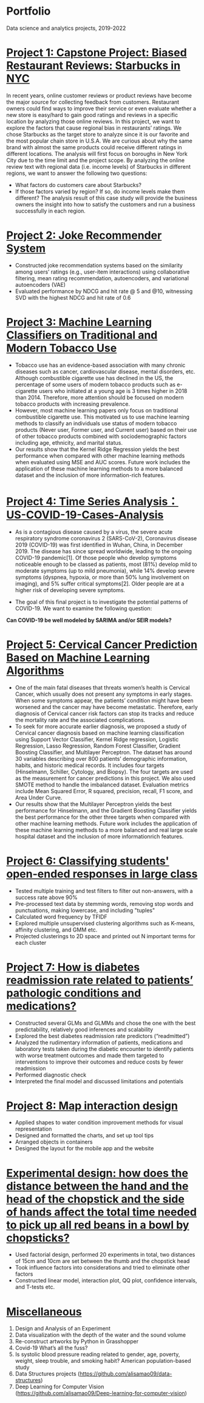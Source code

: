 # Portfolio
Data science and analytics projects, 2019-2022
# [Project 1: Capstone Project: Biased Restaurant Reviews: Starbucks in NYC](https://github.com/alisamao09/Big-Data-Analytics#big-data-analytics)
In recent years, online customer reviews or product reviews have become the major source for collecting feedback from customers. Restaurant owners could find ways to improve their service or even evaluate whether a new store is easy/hard to gain good ratings and reviews in a specific location by analyzing those online reviews. In this project, we want to explore the factors that cause regional bias in restaurants’ ratings. We chose Starbucks as the target store to analyze since it is our favorite and the most popular chain store in U.S.A. We are curious about why the same brand with almost the same products could receive different ratings in different locations. The analysis will first focus on boroughs in New York City due to the time limit and the project scope. By analyzing the online review text with regional data (i.e. income levels) of Starbucks in different regions, we want to answer the following two questions:
* What factors do customers care about Starbucks?
* If those factors varied by region? If so, do income levels make them different? The analysis result of this case study will provide the business owners the insight into how to satisfy the customers and run a business successfully in each region.

# [Project 2: Joke Recommender System](https://github.com/alisamao09/Information-Retrieval/tree/main/final%20project)
*	Constructed joke recommendation systems based on the similarity among users’ ratings (e.g., user-item interactions) using collaborative filtering, mean rating recommendation, autoencoders, and variational autoencoders (VAE)
*	Evaluated performance by NDCG and hit rate @ 5 and @10, witnessing SVD with the highest NDCG and hit rate of 0.6 

# [Project 3: Machine Learning Classifiers on Traditional and Modern Tobacco Use](https://github.com/alisamao09/Machine-Learning-Classifiers-on-Traditional-and-Modern-Tobacco-Use)
* Tobacco use has an evidence-based association with many chronic diseases such as cancer, cardiovascular disease, mental disorders, etc. Although combustible
cigarette use has declined in the US, the percentage of some users of modern tobacco products such as e-cigarette users who initiated at a young age is 3 times
higher in 2018 than 2014. Therefore, more attention should be focused on modern tobacco products with increasing prevalence. 
* However, most machine learning papers only focus on traditional combustible cigarette use. This motivated us to use machine learning methods to classify an individuals use status of modern tobacco products (Never user, Former user, and Current user) based on their use of other tobacco products combined with sociodemographic factors including age, ethnicity, and marital status. 
* Our results show that the Kernel Ridge Regression yields the best performance when compared with other machine learning methods when evaluated using MSE and AUC scores. Future work includes the application of these machine learning methods to a more balanced dataset and the inclusion of more information-rich features.

# [Project 4: Time Series Analysis：US-COVID-19-Cases-Analysis](https://github.com/alisamao09/US-COVID-19-Cases-Analysis)
* As is a contagious disease caused by a virus, the severe acute respiratory syndrome coronavirus 2 (SARS-CoV-2), Coronavirus disease 2019 (COVID-19) was first identified in Wuhan, China, in December 2019. The disease has since spread worldwide, leading to the ongoing COVID-19 pandemic[1]. Of those people who develop symptoms noticeable enough to be classed as patients, most (81%) develop mild to moderate symptoms (up to mild pneumonia), while 14% develop severe symptoms (dyspnea, hypoxia, or more than 50% lung involvement on imaging), and 5% suffer critical symptoms[2]. Older people are at a higher risk of developing severe symptoms.

* The goal of this final project is to investigate the potential patterns of COVID-19. We want to examine the following question:

**Can COVID-19 be well modeled by SARIMA and/or SEIR models?**

# [Project 5: Cervical Cancer Prediction Based on Machine Learning Algorithms](https://github.com/alisamao09/Cervical-Cancer-Prediction-Based-on-Machine-Learning-Algorithms)
* One of the main fatal diseases that threats women’s health is Cervical Cancer, which usually does not present any symptoms in early stages. When some symptoms appear, the patients’ condition might have been worsened and the cancer may have become metastatic. Therefore, early diagnosis of Cervical cancer risk factors can stop its tracks and reduce the mortality rate and the associated complications. 
* To seek for more accurate earlier diagnosis, we proposed a study of Cervical cancer diagnosis based on machine learning classification using Support Vector Classifier, Kernel Ridge regression, Logistic Regression, Lasso Regression, Random Forest Classifier, Gradient Boosting Classifier, and Multilayer Perceptron. The dataset has around 30 variables describing over 800 patients’ demographic information, habits, and historic medical records. It includes four targets (Hinselmann, Schiller, Cytology, and Biopsy). The four targets are used as the measurement for cancer predictions in this project. We also used SMOTE method to handle the imbalanced dataset. Evaluation metrics include Mean Squared Error, R squared, precision, recall, F1 score, and Area Under Curve. 
* Our results show that the Multilayer Perceptron yields the best performance for Hinselmann, and the Gradient Boosting Classifier yields the best performance for the other three targets when compared with other machine learning methods. Future work includes the application of these machine learning methods to a more balanced and real large scale hospital dataset and the inclusion of more informationrich features.

# [Project 6: Classifying students' open-ended responses in large class](https://github.com/alisamao09/research-project-1)
* Tested multiple training and test filters to filter out non-answers, with a success rate above 90%
* Pre-processed text data by stemming words, removing stop words and punctuations, making lowercase, and including "tuples"
* Calculated word frequency by TFIDF
* Explored multiple unsupervised clustering algorithms such as K-means, affinity clustering, and GMM etc.
* Projected clusterings to 2D space and printed out N important terms for each cluster
# [Project 7: How is diabetes readmission rate related to patients’ pathologic conditions and medications?](https://github.com/alisamao09/STA-303)
* Constructed several GLMs and GLMMs and chose the one with the best predictability, relatively good inferences and scalability
* Explored the best diabetes readmission rate predictors (“readmitted”)
* Analyzed the rudimentary information of patients, medications and laboratory tests taken during the diabetic encounter to identify patients with worse treatment outcomes and made them targeted to interventions to improve their outcomes and reduce costs by fewer readmission
* Performed diagnostic check
* Interpreted the final model and discussed limitations and potentials

# [Project 8: Map interaction design](https://github.com/alisamao09/Map-interaction-design)
* Applied shapes to water condition improvement methods for visual representation
* Designed and formatted the charts, and set up tool tips
* Arranged objects in containers 
* Designed the layout for the mobile app and the website

# [Experimental design: how does the distance between the hand and the head of the chopstick and the side of hands affect the total time needed to pick up all red beans in a bowl by chopsticks?](https://github.com/alisamao09/Design-and-Analysis-of-Experiments)
* Used factorial design, performed 20 experiments in total, two distances of 15cm and 10cm are set between the thumb and the chopstick head
* Took influence factors into considerations and tried to eliminate other factors
* Constructed linear model, interaction plot, QQ plot, confidence intervals, and T-tests etc.

# [Miscellaneous](https://github.com/alisamao09/Miscellaneous-projects)
1. Design and Analysis of an Experiment
2. Data visualization with the depth of the water and the sound volume
3. Re-construct artworks by Python in Grasshopper
4. Covid-19 What’s all the fuss?
5. Is systolic blood pressure reading related to gender, age, poverty, weight, sleep trouble, and smoking habit? American population-based study
6. Data Structures projects (https://github.com/alisamao09/data-structures)
7. Deep Learning for Computer Vision (https://github.com/alisamao09/Deep-learning-for-computer-vision)
